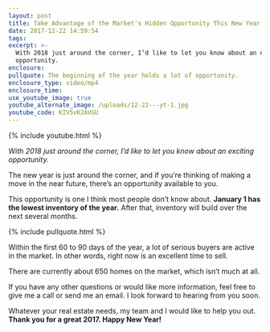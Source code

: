 ```yaml
---
layout: post
title: Take Advantage of the Market's Hidden Opportunity This New Year
date: 2017-12-22 14:59:54
tags:
excerpt: >-
  With 2018 just around the corner, I’d like to let you know about an exciting
  opportunity.
enclosure:
pullquote: The beginning of the year holds a lot of opportunity.
enclosure_type: video/mp4
enclosure_time:
use_youtube_image: true
youtube_alternate_image: /uploads/12-22---yt-1.jpg
youtube_code: KIV5vK2AVGU
---
```



{% include youtube.html %}

*With 2018 just around the corner, I’d like to let you know about an exciting opportunity.*

The new year is just around the corner, and if you’re thinking of making a move in the near future, there’s an opportunity available to you.

This opportunity is one I think most people don’t know about. **January 1 has the lowest inventory of the year.** After that, inventory will build over the next several months.

{% include pullquote.html %}

Within the first 60 to 90 days of the year, a lot of serious buyers are active in the market. In other words, right now is an excellent time to sell.

There are currently about 650 homes on the market, which isn’t much at all.

If you have any other questions or would like more information, feel free to give me a call or send me an email. I look forward to hearing from you soon.

Whatever your real estate needs, my team and I would like to help you out. **Thank you for a great 2017. Happy New Year!**